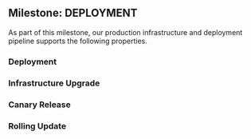## Milestone: DEPLOYMENT
As part of this milestone, our production infrastructure and deployment pipeline supports the following properties.
### Deployment
### Infrastructure Upgrade
### Canary Release
### Rolling Update
